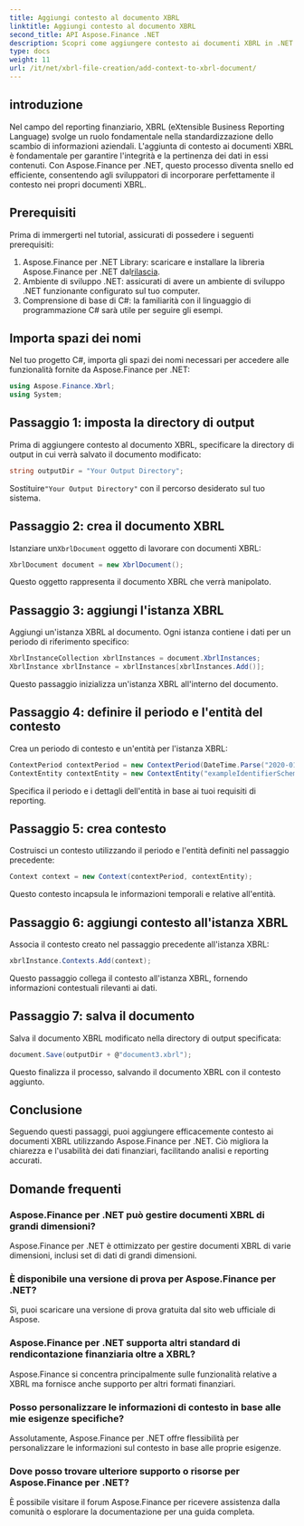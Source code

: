 ```yaml
---
title: Aggiungi contesto al documento XBRL
linktitle: Aggiungi contesto al documento XBRL
second_title: API Aspose.Finance .NET
description: Scopri come aggiungere contesto ai documenti XBRL in .NET utilizzando Aspose.Finance per un reporting finanziario semplificato. #Aspose #Finanza #XBRL
type: docs
weight: 11
url: /it/net/xbrl-file-creation/add-context-to-xbrl-document/
---
```

## introduzione
Nel campo del reporting finanziario, XBRL (eXtensible Business Reporting Language) svolge un ruolo fondamentale nella standardizzazione dello scambio di informazioni aziendali. L'aggiunta di contesto ai documenti XBRL è fondamentale per garantire l'integrità e la pertinenza dei dati in essi contenuti. Con Aspose.Finance per .NET, questo processo diventa snello ed efficiente, consentendo agli sviluppatori di incorporare perfettamente il contesto nei propri documenti XBRL.
## Prerequisiti
Prima di immergerti nel tutorial, assicurati di possedere i seguenti prerequisiti:
1. Aspose.Finance per .NET Library: scaricare e installare la libreria Aspose.Finance per .NET dal[rilascia](https://releases.aspose.com/finance/net/).
2. Ambiente di sviluppo .NET: assicurati di avere un ambiente di sviluppo .NET funzionante configurato sul tuo computer.
3. Comprensione di base di C#: la familiarità con il linguaggio di programmazione C# sarà utile per seguire gli esempi.
## Importa spazi dei nomi
Nel tuo progetto C#, importa gli spazi dei nomi necessari per accedere alle funzionalità fornite da Aspose.Finance per .NET:
```csharp
using Aspose.Finance.Xbrl;
using System;
```
## Passaggio 1: imposta la directory di output
Prima di aggiungere contesto al documento XBRL, specificare la directory di output in cui verrà salvato il documento modificato:
```csharp
string outputDir = "Your Output Directory";
```
 Sostituire`"Your Output Directory"` con il percorso desiderato sul tuo sistema.
## Passaggio 2: crea il documento XBRL
 Istanziare un`XbrlDocument` oggetto di lavorare con documenti XBRL:
```csharp
XbrlDocument document = new XbrlDocument();
```
Questo oggetto rappresenta il documento XBRL che verrà manipolato.
## Passaggio 3: aggiungi l'istanza XBRL
Aggiungi un'istanza XBRL al documento. Ogni istanza contiene i dati per un periodo di riferimento specifico:
```csharp
XbrlInstanceCollection xbrlInstances = document.XbrlInstances;
XbrlInstance xbrlInstance = xbrlInstances[xbrlInstances.Add()];
```
Questo passaggio inizializza un'istanza XBRL all'interno del documento.
## Passaggio 4: definire il periodo e l'entità del contesto
Crea un periodo di contesto e un'entità per l'istanza XBRL:
```csharp
ContextPeriod contextPeriod = new ContextPeriod(DateTime.Parse("2020-01-01"), DateTime.Parse("2020-02-10"));
ContextEntity contextEntity = new ContextEntity("exampleIdentifierScheme", "exampleIdentifier");
```
Specifica il periodo e i dettagli dell'entità in base ai tuoi requisiti di reporting.
## Passaggio 5: crea contesto
Costruisci un contesto utilizzando il periodo e l'entità definiti nel passaggio precedente:
```csharp
Context context = new Context(contextPeriod, contextEntity);
```
Questo contesto incapsula le informazioni temporali e relative all'entità.
## Passaggio 6: aggiungi contesto all'istanza XBRL
Associa il contesto creato nel passaggio precedente all'istanza XBRL:
```csharp
xbrlInstance.Contexts.Add(context);
```
Questo passaggio collega il contesto all'istanza XBRL, fornendo informazioni contestuali rilevanti ai dati.
## Passaggio 7: salva il documento
Salva il documento XBRL modificato nella directory di output specificata:
```csharp
document.Save(outputDir + @"document3.xbrl");
```
Questo finalizza il processo, salvando il documento XBRL con il contesto aggiunto.
## Conclusione
Seguendo questi passaggi, puoi aggiungere efficacemente contesto ai documenti XBRL utilizzando Aspose.Finance per .NET. Ciò migliora la chiarezza e l'usabilità dei dati finanziari, facilitando analisi e reporting accurati.
## Domande frequenti
### Aspose.Finance per .NET può gestire documenti XBRL di grandi dimensioni?
Aspose.Finance per .NET è ottimizzato per gestire documenti XBRL di varie dimensioni, inclusi set di dati di grandi dimensioni.
### È disponibile una versione di prova per Aspose.Finance per .NET?
Sì, puoi scaricare una versione di prova gratuita dal sito web ufficiale di Aspose.
### Aspose.Finance per .NET supporta altri standard di rendicontazione finanziaria oltre a XBRL?
Aspose.Finance si concentra principalmente sulle funzionalità relative a XBRL ma fornisce anche supporto per altri formati finanziari.
### Posso personalizzare le informazioni di contesto in base alle mie esigenze specifiche?
Assolutamente, Aspose.Finance per .NET offre flessibilità per personalizzare le informazioni sul contesto in base alle proprie esigenze.
### Dove posso trovare ulteriore supporto o risorse per Aspose.Finance per .NET?
È possibile visitare il forum Aspose.Finance per ricevere assistenza dalla comunità o esplorare la documentazione per una guida completa.